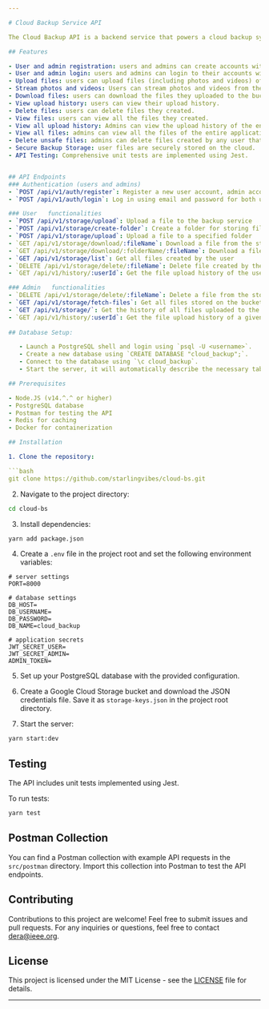 ```yaml
---

# Cloud Backup Service API

The Cloud Backup API is a backend service that powers a cloud backup system. It allows users to securely create accounts and manage their backups in the cloud. This API is built using Google Cloud, ExpressJS, NodeJS, PostgreSQL, TypeScript and Jest for testing.

## Features

- User and admin registration: users and admins can create accounts with their full name, email address and password.
- User and admin login: users and admins can login to their accounts with their email address and password.
- Upload files: users can upload files (including photos and videos) of not more than 200MB.
- Stream photos and videos: Users can stream photos and videos from the cloud.
- Download files: users can download the files they uploaded to the bucket.
- View upload history: users can view their upload history.
- Delete files: users can delete files they created.
- View files: users can view all the files they created.
- View all upload history: Admins can view the upload history of the entire application.
- View all files: admins can view all the files of the entire application.
- Delete unsafe files: admins can delete files created by any user that are deemed unsafe.
- Secure Backup Storage: user files are securely stored on the cloud.
- API Testing: Comprehensive unit tests are implemented using Jest.


## API Endpoints
### Authentication (users and admins)
- `POST /api/v1/auth/register`: Register a new user account, admin accounts require a secret token.
- `POST /api/v1/auth/login`: Log in using email and password for both users and admins.

### User   functionalities
- `POST /api/v1/storage/upload`: Upload a file to the backup service
- `POST /api/v1/storage/create-folder`: Create a folder for storing files in the bucket
- `POST /api/v1/storage/upload`: Upload a file to a specified folder
- `GET /api/v1/storage/download/:fileName`: Download a file from the storage bucket
- `GET /api/v1/storage/download/:folderName/:fileName`: Download a file from a specified folder 
- `GET /api/v1/storage/list`: Get all files created by the user 
- `DELETE /api/v1/storage/delete/:fileName`: Delete file created by the user 
- `GET /api/v1/history/:userId`: Get the file upload history of the user

### Admin   functionalities
- `DELETE /api/v1/storage/delete/:fileName`: Delete a file from the storage bucket
- `GET /api/v1/storage/fetch-files`: Get all files stored on the bucket
- `GET /api/v1/storage/`: Get the history of all files uploaded to the bucket
- `GET /api/v1/history/:userId`: Get the file upload history of a given user
 
## Database Setup:

   - Launch a PostgreSQL shell and login using `psql -U <username>`.
   - Create a new database using `CREATE DATABASE "cloud_backup";`.
   - Connect to the database using `\c cloud_backup`.
   - Start the server, it will automatically describe the necessary tables

## Prerequisites

- Node.JS (v14.^.^ or higher)
- PostgreSQL database
- Postman for testing the API
- Redis for caching
- Docker for containerization

## Installation

1. Clone the repository:

```bash
git clone https://github.com/starlingvibes/cloud-bs.git
```

2. Navigate to the project directory:

```bash
cd cloud-bs
```

3. Install dependencies:

```bash
yarn add package.json
```

4. Create a `.env` file in the project root and set the following environment variables:

```env
# server settings
PORT=8000

# database settings
DB_HOST=
DB_USERNAME=
DB_PASSWORD=
DB_NAME=cloud_backup

# application secrets
JWT_SECRET_USER=
JWT_SECRET_ADMIN=
ADMIN_TOKEN=
```

5. Set up your PostgreSQL database with the provided configuration.

6. Create a Google Cloud Storage bucket and download the JSON credentials file. Save it as `storage-keys.json` in the project root directory.

7. Start the server:

```bash
yarn start:dev
```


## Testing

The API includes unit tests implemented using Jest.

To run tests:

```bash
yarn test
```

## Postman Collection

You can find a Postman collection with example API requests in the `src/postman` directory. Import this collection into Postman to test the API endpoints.

## Contributing

Contributions to this project are welcome! Feel free to submit issues and pull requests.
For any inquiries or questions, feel free to contact [dera@ieee.org](mailto:dera@ieee.org).

## License

This project is licensed under the MIT License - see the [LICENSE](LICENSE) file for details.

---
```

